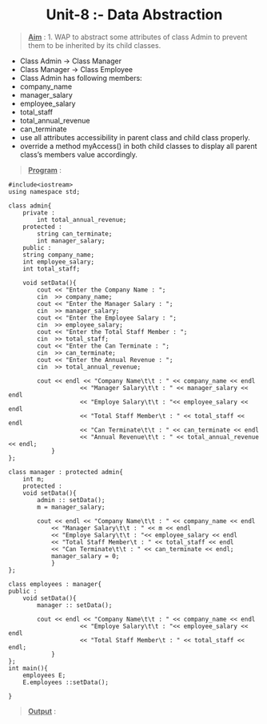 <h1><center>Unit-8 :- Data Abstraction <center> </h1>

><u>**Aim**</u> : 1. WAP to abstract some attributes of class Admin to
prevent them to be inherited by its child classes.
- Class Admin -> Class Manager
- Class Manager -> Class Employee
- Class Admin has following members:
- company_name
- manager_salary
- employee_salary
- total_staff
- total_annual_revenue
- can_terminate
- use all attributes accessibility in parent class and
child class properly.
- override a method myAccess() in both child
classes to display all parent class’s members value
accordingly.

><u>**Program**</u> : 

    #include<iostream>
    using namespace std;

    class admin{
        private :
            int total_annual_revenue;
        protected :
            string can_terminate;
            int manager_salary;
        public :
        string company_name;
        int employee_salary;
        int total_staff;

        void setData(){
            cout << "Enter the Company Name : ";
            cin  >> company_name;
            cout << "Enter the Manager Salary : ";
            cin  >> manager_salary;
            cout << "Enter the Employee Salary : ";
            cin  >> employee_salary;
            cout << "Enter the Total Staff Member : ";
            cin  >> total_staff;
            cout << "Enter the Can Terminate : ";
            cin  >> can_terminate;
            cout << "Enter the Annual Revenue : ";
            cin  >> total_annual_revenue;

            cout << endl << "Company Name\t\t : " << company_name << endl
                        << "Manager Salary\t\t : " << manager_salary << endl
                        << "Employe Salary\t\t : "<< employee_salary << endl
                        << "Total Staff Member\t : " << total_staff << endl
                        << "Can Terminate\t\t : " << can_terminate << endl
                        << "Annual Revenue\t\t : " << total_annual_revenue << endl;
                }
    };

    class manager : protected admin{
        int m;
        protected :
        void setData(){
            admin :: setData();
            m = manager_salary;
            
            cout << endl << "Company Name\t\t : " << company_name << endl
                << "Manager Salary\t\t : " << m << endl
                << "Employe Salary\t\t : "<< employee_salary << endl
                << "Total Staff Member\t : " << total_staff << endl
                << "Can Terminate\t\t : " << can_terminate << endl;
                manager_salary = 0;
                }
    };

    class employees : manager{
    public :
        void setData(){
            manager :: setData();
            
            cout << endl << "Company Name\t\t : " << company_name << endl
                        << "Employe Salary\t\t : "<< employee_salary << endl
                        << "Total Staff Member\t : " << total_staff << endl;
                }
    };
    int main(){
        employees E;
        E.employees ::setData();

    }

><u>**Output**</u> : 

<br>